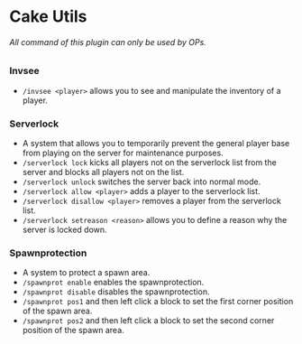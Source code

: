 # Cake Utils
###### All command of this plugin can only be used by OPs.
### Invsee
- ```/invsee <player>``` allows you to see and manipulate the inventory of a player.
### Serverlock
- A system that allows you to temporarily prevent the general player base from playing on the server for maintenance purposes.
- ```/serverlock lock``` kicks all players not on the serverlock list from the server and blocks all players not on the list.
- ```/serverlock unlock``` switches the server back into normal mode.
- ```/serverlock allow <player>``` adds a player to the serverlock list.
- ```/serverlock disallow <player>``` removes a player from the serverlock list.
- ```/serverlock setreason <reason>``` allows you to define a reason why the server is locked down.
### Spawnprotection
- A system to protect a spawn area.
- ```/spawnprot enable``` enables the spawnprotection.
- ```/spawnprot disable``` disables the spawnprotection.
- ```/spawnprot pos1``` and then left click a block to set the first corner position of the spawn area.
- ```/spawnprot pos2``` and then left click a block to set the second corner position of the spawn area.
